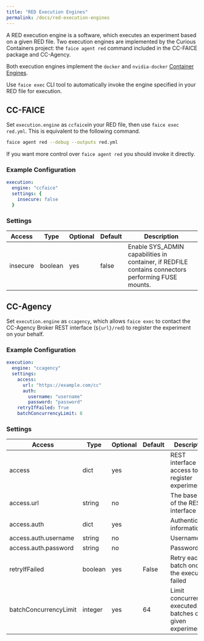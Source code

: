 ```yaml
---
title: "RED Execution Engines"
permalink: /docs/red-execution-engines
---
```


A RED execution engine is a software, which executes an experiment based on a given RED file. Two execution engines are
implemented by the Curious Containers project: the `faice agent red` command included in the CC-FAICE package and
CC-Agency.

Both execution engines implement the `docker` and `nvidia-docker` [Container Engines](/docs/red-container-engines).

Use `faice exec` CLI tool to automatically invoke the engine specified in your RED file for execution.


## CC-FAICE

Set `execution.engine` as `ccfaice`in your RED file, then use `faice exec red.yml`. This is equivalent to the following
command.

```bash
faice agent red --debug --outputs red.yml
```

If you want more control over `faice agent red` you should invoke it directly.


### Example Configuration

```yaml
execution:
  engine: "ccfaice"
  settings: {
    insecure: false
  }
```


### Settings

| Access | Type | Optional | Default | Description |
| --- | --- | --- | --- | --- |
| insecure | boolean | yes | false | Enable SYS_ADMIN capabilities in container, if REDFILE contains connectors performing FUSE mounts. |


## CC-Agency

Set `execution.engine` as `ccagency`, which allows `faice exec` to contact the CC-Agency Broker REST interface
(`${url}/red`) to register the experiment on your behalf.


### Example Configuration

```yaml
execution:
  engine: "ccagency"
  settings:
    access:
      url: "https://example.com/cc"
      auth:
        username: "username"
        password: "password"
    retryIfFailed: True
    batchConcurrencyLimit: 8
```


### Settings

| Access | Type | Optional | Default | Description |
| --- | --- | --- | --- | --- |
| access | dict | yes | | REST interface access to register experiment |
| access.url | string | no | | The base URL of the REST interface |
| access.auth | dict | yes | | Authentication information |
| access.auth.username | string | no | | Username |
| access.auth.password | string | no | | Password |
| retryIfFailed | boolean | yes | False | Retry each batch once if the execution failed |
| batchConcurrencyLimit | integer | yes | 64 | Limit concurrently executed batches of given experiment |
